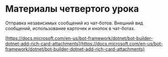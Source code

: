 # Материалы четвертого урока
Отправка независимых сообщений из чат-ботов. Внешний вид сообщений, использование карточек и кнопок в чат-ботах.

[https://docs.microsoft.com/en-us/bot-framework/dotnet/bot-builder-dotnet-add-rich-card-attachments](https://docs.microsoft.com/en-us/bot-framework/dotnet/bot-builder-dotnet-add-rich-card-attachments)
